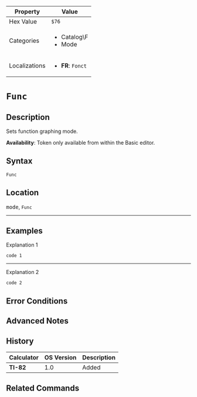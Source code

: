 | Property      | Value |
|---------------|-------|
| Hex Value     | `$76`|
| Categories    | <ul><li>Catalog\F</li><li>Mode</li></ul> |
| Localizations | <ul><li><b>FR</b>: `Fonct`</li></ul> |

# `Func`

## Description
Sets function graphing mode.


<b>Availability</b>: Token only available from within the Basic editor.

## Syntax
`Func`

## Location
<kbd>mode</kbd>, `Func`
<hr>

## Examples

Explanation 1
```ti-basic
code 1
```
---
Explanation 2
```ti-basic
code 2
```

## Error Conditions


## Advanced Notes


## History
| Calculator | OS Version | Description |
|------------|------------|-------------|
| <b>TI-82</b> | 1.0 | Added

## Related Commands

    